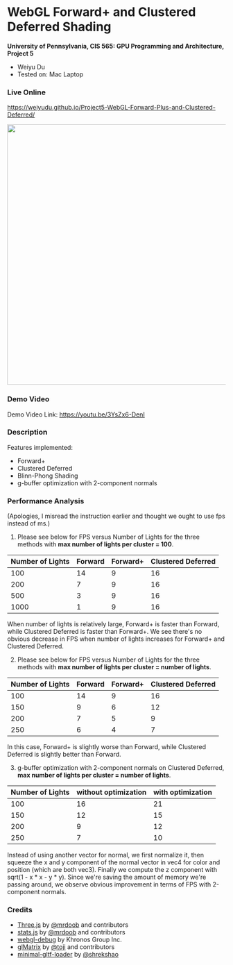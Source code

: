 WebGL Forward+ and Clustered Deferred Shading
======================

**University of Pennsylvania, CIS 565: GPU Programming and Architecture, Project 5**

* Weiyu Du
* Tested on: Mac Laptop

### Live Online

https://weiyudu.github.io/Project5-WebGL-Forward-Plus-and-Clustered-Deferred/

<img src="https://github.com/WeiyuDu/Project5-WebGL-Forward-Plus-and-Clustered-Deferred/blob/master/img/proj5_capture.png" width=600/>

### Demo Video

Demo Video Link: https://youtu.be/3YsZx6-DenI

### Description
Features implemented:
- Forward+
- Clustered Deferred
- Blinn-Phong Shading
- g-buffer optimization with 2-component normals

### Performance Analysis
(Apologies, I misread the instruction earlier and thought we ought to use fps instead of ms.)

1) Please see below for FPS versus Number of Lights for the three methods with **max number of lights per cluster = 100**.

| Number of Lights | Forward | Forward+ | Clustered Deferred|
| --- | --- | --- | --- |
| 100 | 14        |  9          | 16|
| 200 | 7        |  9          | 16|
| 500 | 3        |  9          | 16|
| 1000 | 1        |  9          | 16|

When number of lights is relatively large, Forward+ is faster than Forward, while Clustered Deferred is faster than Forward+. We see there's no obvious decrease in FPS when number of lights increases for Forward+ and Clustered Deferred.

2) Please see below for FPS versus Number of Lights for the three methods with **max number of lights per cluster = number of lights**.

| Number of Lights | Forward | Forward+ | Clustered Deferred|
| --- | --- | --- | --- |
| 100 | 14        |  9          | 16|
| 150 | 9        |  6          | 12|
| 200 | 7        |  5          | 9|
| 250 | 6        |  4          | 7|

In this case, Forward+ is slightly worse than Forward, while Clustered Deferred is slightly better than Forward.

3) g-buffer optimization with 2-component normals on Clustered Deferred, **max number of lights per cluster = number of lights**.

| Number of Lights | without optimization | with optimization |
| --- | --- | --- |
| 100 | 16        |    21        |
| 150 | 12        |  15          |
| 200 | 9       |  12          |
| 250 | 7        |  10          |

Instead of using another vector for normal, we first normalize it, then squeeze the x and y component of the normal vector in vec4 for color and position (which are both vec3). Finally we compute the z component with sqrt(1 - x * x - y * y). Since we're saving the amount of memory we're passing around, we observe obvious improvement in terms of FPS with 2-component normals.

### Credits

* [Three.js](https://github.com/mrdoob/three.js) by [@mrdoob](https://github.com/mrdoob) and contributors
* [stats.js](https://github.com/mrdoob/stats.js) by [@mrdoob](https://github.com/mrdoob) and contributors
* [webgl-debug](https://github.com/KhronosGroup/WebGLDeveloperTools) by Khronos Group Inc.
* [glMatrix](https://github.com/toji/gl-matrix) by [@toji](https://github.com/toji) and contributors
* [minimal-gltf-loader](https://github.com/shrekshao/minimal-gltf-loader) by [@shrekshao](https://github.com/shrekshao)
